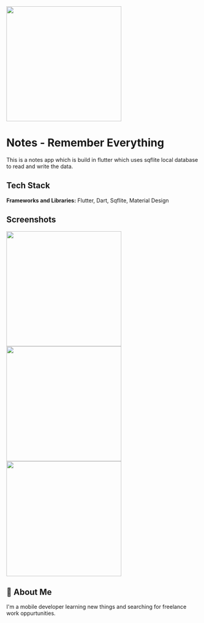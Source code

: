 

<img src="https://firebasestorage.googleapis.com/v0/b/tastyrecipeapp.appspot.com/o/unnamed.webp?alt=media&token=b06e081b-852c-4ab3-b90f-beaf33329b86" width="300">


# Notes - Remember Everything

This is a notes app which is build in flutter which uses sqflite local database to read and write the data.

## Tech Stack

**Frameworks and Libraries:** Flutter, Dart, Sqflite, Material Design

## Screenshots

<img src="https://firebasestorage.googleapis.com/v0/b/tastyrecipeapp.appspot.com/o/Screenshot_2024-03-02-19-32-57-29_a5e4ba4ef38cb328944c006b386d6626.jpg?alt=media&token=3d71d05f-ae9a-43ec-b9e0-6d60a5558287" width="300">

<img src="https://firebasestorage.googleapis.com/v0/b/tastyrecipeapp.appspot.com/o/Screenshot_2024-03-02-19-35-37-94_a5e4ba4ef38cb328944c006b386d6626.jpg?alt=media&token=5e5a5f87-044e-43b5-8d9b-1ef788f793b0" width="300">

<img src="https://firebasestorage.googleapis.com/v0/b/tastyrecipeapp.appspot.com/o/Screenshot_2024-03-02-19-36-31-79_a5e4ba4ef38cb328944c006b386d6626.jpg?alt=media&token=783310f7-3103-4aa0-a7a4-d36bdd5a8f9a" width="300">

## 🚀 About Me
I'm a mobile developer learning new things and searching for freelance work oppurtunities.

